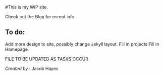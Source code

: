 #This is my WIP site.

Check out the Blog for recent info.

## **To do**:

Add more design to site, possibly change Jekyll layout.
Fill in projects
Fill in Homepage.

FILE TO BE UPDATED AS TASKS OCCUR

*Created by* : Jacob Hayes
